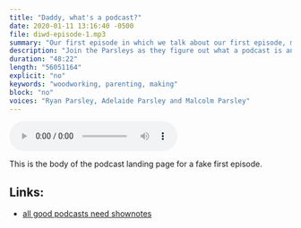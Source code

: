 ```yaml
---
title: "Daddy, what's a podcast?"
date: 2020-01-11 13:16:40 -0500
file: diwd-episode-1.mp3
summary: "Our first episode in which we talk about our first episode, mostly."
description: "Join the Parsleys as they figure out what a podcast is and why they want to cast a pod anyways."
duration: "48:22" 
length: "56051164"
explicit: "no"
keywords: "woodworking, parenting, making"
block: "no"
voices: "Ryan Parsley, Adelaide Parsley and Malcolm Parsley"
---
```


<audio controls>
  <source src="myAudio.mp3" type="audio/mp3">
</audio>

This is the body of the podcast landing page for a fake first episode.

## Links: 

- [all good podcasts need shownotes](https://ryanparsley.com)
